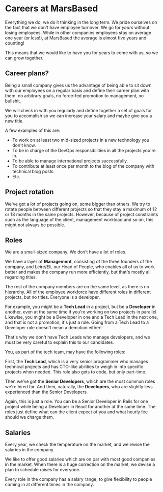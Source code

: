 # Careers at MarsBased

Everything we do, we do it thinking in the long term. We pride ourselves on the fact that we don't have employee turnover. We go for _years_ without losing employees. While in other companies employees stay on average one year (or less!), at MarsBased the average is almost five years and counting!

This means that we would like to have you for years to come with us, so we can grow together.

## Career plans?

Being a small company gives us the advantage of being able to sit down with our employees on a regular basis and define their career plan with them: no arbitrary goals, no force-fed promotion to management, no bullshit.

We will check in with you regularly and define together a set of goals for you to accomplish so we can increase your salary and maybe give you a new title.

A few examples of this are:

* To work on at least two mid-sized projects in a new technology you don't know.
* To be in charge of the DevOps responsibilities in all the projects you're in.
* To be able to manage international projects successfully.
* To contribute at least once per month to the blog of the company with technical blog posts.
* Etc.

## Project rotation

We've got a lot of projects going on, some bigger than others. We try to rotate people between different projects so that they stay a maximum of 12 or 18 months in the same projects. However, because of project constraints such as the language of the client, management workload and so on, this might not always be possible.

## Roles

We are a small-sized company. We don't have a lot of roles.

We have a layer of __Management__, consisting of the three founders of the company, and Leire/Eli, our Head of People, who enables all of us to work better and makes the company run more efficiently, but that's mostly all regarding titles.

The rest of the company members are on the same level, as there is no hierarchy. All of the employee workforce have different roles in different projects, but no titles. Everyone is a developer.

For example, you might be a __Tech Lead__ in a project, but be a __Developer__ in another, even at the same time if you're working on two projects in parallel. Likewise, you might be a Developer in one and a Tech Lead in the next one, and that is not a promotion, it's just a role. Going from a Tech Lead to a Developer role doesn't mean a demotion either!

That's why we don't have Tech Leads who manage developers, and we must be very careful to explain this to our candidates.

You, as part of the tech team, may have the following roles:

First, the __Tech Lead__, which is a very senior programmer who manages technical projects and has CTO-like abilities to weigh in into specific projects when needed. This role also gets to code, but only part-time.

Then we've got the __Senior Developers__, which are the most common roles we're hired for. And then, naturally, the __Developers__, who are slightly less experienced than the Senior Developers.

Again, this is just a role. You can be a Senior Developer in Rails for one project while being a Developer in React for another at the same time. The roles just define what can the client expect of you and what hourly fee should we charge them.

## Salaries

Every year, we check the temperature on the market, and we revise the salaries in the company.

We like to offer good salaries which are on par with most good companies in the market. When there is a huge correction on the market, we devise a plan to schedule raises for everyone.

Every role in the company has a salary range, to give flexibility to people coming in at different times in the company.







